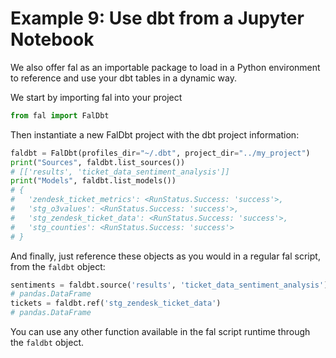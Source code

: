 # Example 9: Use dbt from a Jupyter Notebook

We also offer fal as an importable package to load in a Python environment to reference and use your dbt tables in a dynamic way.

We start by importing fal into your project

```py
from fal import FalDbt
```

Then instantiate a new FalDbt project with the dbt project information:

```py
faldbt = FalDbt(profiles_dir="~/.dbt", project_dir="../my_project")
print("Sources", faldbt.list_sources())
# [['results', 'ticket_data_sentiment_analysis']]
print("Models", faldbt.list_models())
# {
#   'zendesk_ticket_metrics': <RunStatus.Success: 'success'>, 
#   'stg_o3values': <RunStatus.Success: 'success'>, 
#   'stg_zendesk_ticket_data': <RunStatus.Success: 'success'>, 
#   'stg_counties': <RunStatus.Success: 'success'>
# }
```

And finally, just reference these objects as you would in a regular fal script, from the `faldbt` object:

```py
sentiments = faldbt.source('results', 'ticket_data_sentiment_analysis')
# pandas.DataFrame
tickets = faldbt.ref('stg_zendesk_ticket_data')
# pandas.DataFrame
```

You can use any other function available in the fal script runtime through the `faldbt` object.
